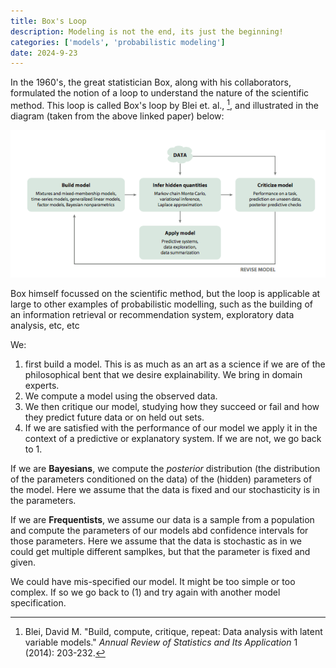```yaml
---
title: Box's Loop
description: Modeling is not the end, its just the beginning!
categories: ['models', 'probabilistic modeling']
date: 2024-9-23
---
```


In the 1960's, the great statistician Box, along with his collaborators, formulated the notion of a loop to understand the nature of the scientific method. This loop is called Box's loop by Blei et. al., [^1], and illustrated in the diagram (taken from the above linked paper) below:

![](images/boxloop.png)

Box himself focussed on the scientific method, but the loop is applicable at large to other examples of probabilistic modelling, such as the building of an information retrieval or recommendation system, exploratory data analysis, etc, etc

We:

1. first build a model. This is as much as an art as a science if we are of the philosophical bent that we desire explainability. We bring in domain experts.
2. We compute a model using the observed data.
3. We then critique our model, studying how they succeed or fail and how they predict future data or on held out sets.
4. If we are satisfied with the performance of our model we apply it in the context of a predictive or explanatory system. If we are not, we go back to 1.

If we are **Bayesians**, we compute the *posterior* distribution (the distribution of the parameters conditioned on the data) of the (hidden) parameters of the model. Here we assume that the data is fixed and our stochasticity is in the parameters.

If we are **Frequentists**, we assume our data is a sample from a population and compute the parameters of our models abd confidence intervals for those parameters. Here we assume that the data is stochastic as in we could get multiple different samplkes, but that the parameter is fixed and given.

We could have mis-specified our model. It might be too simple or too complex. If so we go back to (1) and try again with another model specification.

[^1]: Blei, David M. "Build, compute, critique, repeat: Data analysis with latent variable models." *Annual Review of Statistics and Its Application* 1 (2014): 203-232.